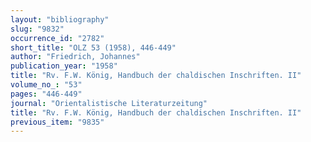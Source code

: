 ```yaml
---
layout: "bibliography"
slug: "9832"
occurrence_id: "2782"
short_title: "OLZ 53 (1958), 446-449"
author: "Friedrich, Johannes"
publication_year: "1958"
title: "Rv. F.W. König, Handbuch der chaldischen Inschriften. II"
volume_no_: "53"
pages: "446-449"
journal: "Orientalistische Literaturzeitung"
title: "Rv. F.W. König, Handbuch der chaldischen Inschriften. II"
previous_item: "9835"
---
```

